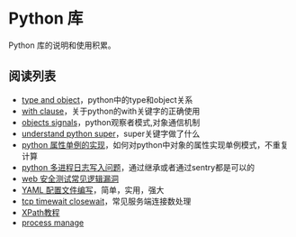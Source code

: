 # Python 库

Python 库的说明和使用积累。

## 阅读列表

* [type and object](http://www.cafepy.com/article/python_types_and_objects/python_types_and_objects.html)，python中的type和object关系
* [with clause](https://www.ibm.com/developerworks/cn/opensource/os-cn-pythonwith/)，关于python的with关键字的正确使用
* [objects signals](https://pythonhosted.org/blinker/)，python观察者模式,对象通信机制
* [understand python super](https://laike9m.com/blog/li-jie-python-super,70/)，super关键字做了什么
* [python 属性单例的实现](http://python.jobbole.com/85553/)，如何对python中对象的属性实现单例模式，不重复计算
* [python 多进程日志写入问题](http://lightthewoods.me/2013/11/18/Python%E5%A4%9A%E8%BF%9B%E7%A8%8Blog%E6%97%A5%E5%BF%97%E5%88%87%E5%88%86%E9%94%99%E8%AF%AF%E7%9A%84%E8%A7%A3%E5%86%B3%E6%96%B9%E6%A1%88/)，通过继承或者通过sentry都是可以的
* [web 安全测试常见逻辑漏洞](http://www.freebuf.com/vuls/112339.html)
* [YAML 配置文件编写](http://www.ruanyifeng.com/blog/2016/07/yaml.html?f=tt)，简单，实用，强大
* [tcp timewait closewait](http://www.cnblogs.com/sunxucool/p/3449068.html)，常见服务端连接数处理
* [XPath教程](http://www.w3schools.com/xsl/xpath_intro.asp)
* [process manage](http://supervisord.org/running.html)
